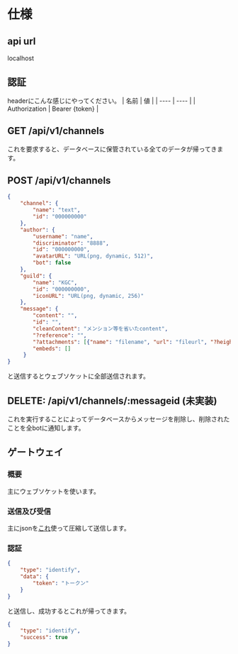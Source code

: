 # 仕様

## api url

localhost

## 認証

headerにこんな感じにやってください。
| 名前 | 値 |
| ---- | ---- |
| Authorization | Bearer {token} |

## GET /api/v1/channels

これを要求すると、データベースに保管されている全てのデータが帰ってきます。

## POST /api/v1/channels

```json
{
    "channel": {
        "name": "text",
        "id": "000000000"
    },
    "author": {
        "username": "name",
        "discriminator": "8888",
        "id": "000000000",
        "avatarURL": "URL(png, dynamic, 512)",
        "bot": false
    },
    "guild": {
        "name": "KGC",
        "id": "000000000",
        "iconURL": "URL(png, dynamic, 256)"
    },
    "message": {
        "content": "",
        "id": "",
        "cleanContent": "メンション等を省いたcontent",
        "?reference": "",
        "?attachments": [{"name": "filename", "url": "fileurl", "?height": "height", "?width": "width", "content_type": "file’s content_type"}],
        "embeds": []
     }
}
```
と送信するとウェブソケットに全部送信されます。

## DELETE: /api/v1/channels/:messageid (未実装)

これを実行することによってデータベースからメッセージを削除し、削除されたことを全botに通知します。


## ゲートウェイ

### 概要

主にウェブソケットを使います。

### 送信及び受信

主にjsonを[これ](http://zlib.net/)使って圧縮して送信します。

### 認証

```json
{
    "type": "identify",
    "data": {
        "token": "トークン"
    }
}
```

と送信し、成功するとこれが帰ってきます。

```json
{
    "type": "identify",
    "success": true
}
```
